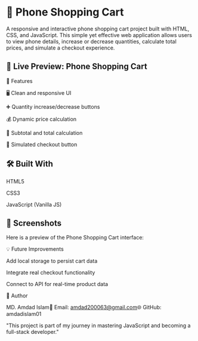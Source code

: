 #  📱 Phone Shopping Cart

A responsive and interactive phone shopping cart project built with HTML, CSS, and JavaScript. This simple yet effective web application allows users to view phone details, increase or decrease quantities, calculate total prices, and simulate a checkout experience.

##  🔗 Live Preview: Phone Shopping Cart

🚀 Features

🖥️ Clean and responsive UI

➕ Quantity increase/decrease buttons

💰 Dynamic price calculation

🧾 Subtotal and total calculation

🛒 Simulated checkout button

##  🛠️ Built With

HTML5

CSS3

JavaScript (Vanilla JS)

##  📸 Screenshots

Here is a preview of the Phone Shopping Cart interface:



💡 Future Improvements

Add local storage to persist cart data

Integrate real checkout functionality

Connect to API for real-time product data

🙌 Author

MD. Amdad Islam📧 Email: amdad200063@gmail.com🌐 GitHub: amdadislam01

"This project is part of my journey in mastering JavaScript and becoming a full-stack developer."


